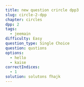 ```yaml
---
title: new question crircle dpp3
slug: circle-2-dpp
chapter: circles
dpp: 2
tags:
  - jeemain
difficulty: Easy
question_type: Single Choice
question: qustions
options:
  - hello
  - kaise
correctIndices:
  - 1
solution: solutons fhajk
---
```

